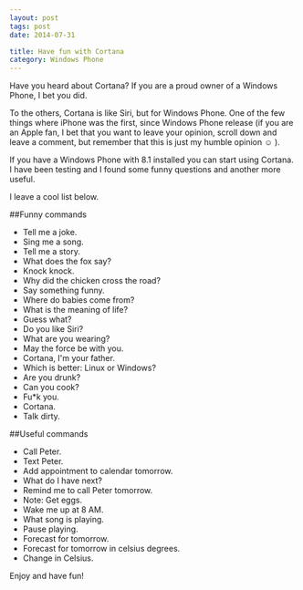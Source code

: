 ```yaml
---
layout: post
tags: post
date: 2014-07-31

title: Have fun with Cortana
category: Windows Phone
---
```


Have you heard about Cortana? If you are a proud owner of a Windows Phone, I bet you did.

To the others, Cortana is like Siri, but for Windows Phone. One of the few things where iPhone was the first, since Windows Phone release (if you are an Apple fan, I bet that you want to leave your opinion, scroll down and leave a comment, but remember that this is just my humble opinion &#9786; ).

If you have a Windows Phone with 8.1 installed you can start using Cortana. I have been testing and I found some funny questions and another more useful.

I leave a cool list below.

##Funny commands

- Tell me a joke.
- Sing me a song.
- Tell me a story.
- What does the fox say?
- Knock knock.
- Why did the chicken cross the road?
- Say something funny.
- Where do babies come from?
- What is the meaning of life?
- Guess what?
- Do you like Siri?
- What are you wearing?
- May the force be with you.
- Cortana, I'm your father.
- Which is better: Linux or Windows?
- Are you drunk?
- Can you cook?
- Fu\*k you.
- Cortana.
- Talk dirty.

##Useful commands

- Call Peter.
- Text Peter.
- Add appointment to calendar tomorrow.
- What do I have next?
- Remind me to call Peter tomorrow.
- Note: Get eggs.
- Wake me up at 8 AM.
- What song is playing.
- Pause playing.
- Forecast for tomorrow.
- Forecast for tomorrow in celsius degrees.
- Change in Celsius.

Enjoy and have fun!
